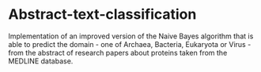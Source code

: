 # Abstract-text-classification
Implementation of an improved version of the Naive Bayes algorithm that is able to predict the domain - one of Archaea, Bacteria, Eukaryota or Virus - from the abstract of research papers about proteins taken from the MEDLINE database.

